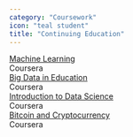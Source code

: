 ```yaml
---
category: "Coursework"
icon: "teal student"
title: "Continuing Education"
---
```

<div class="ui bulleted link list">
  <div class="item">
    <div class="header">
      <a href="https://www.coursera.org/account/accomplishments/records/E6EHAHKXULAA" target="_blank">Machine Learning</a>
    </div>
    <div class="description">
      Coursera
    </div>
  </div>
  <div class="item">
    <div class="header">
      <a href="http://www.columbia.edu/~rsb2162/bigdataeducation.html" target="_blank">Big Data in Education</a>
    </div>
    <div class="description">
      Coursera
    </div>
  </div>
  <div class="item">
    <div class="header">
      <a href="https://www.coursera.org/course/datasci" target="_blank">Introduction to Data Science</a>
    </div>
    <div class="description">
      Coursera
    </div>
  </div>
  <div class="item">
    <div class="header">
      <a href="https://www.coursera.org/course/bitcointech" target="_blank">Bitcoin and Cryptocurrency</a>
    </div>
    <div class="description">
      Coursera
    </div>
  </div>
</div>

